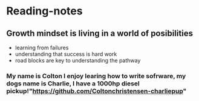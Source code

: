 # Reading-notes
## Growth mindset is living in a world of posibilities
  - learning from failures
  - understanding that success is hard work
  - road blocks are key to understanding the pathway
### My name is Colton I enjoy learing how to write sofrware, my dogs name is Charlie, I have a 1000hp diesel pickup!"https://github.com/Coltonchristensen-charliepup"
